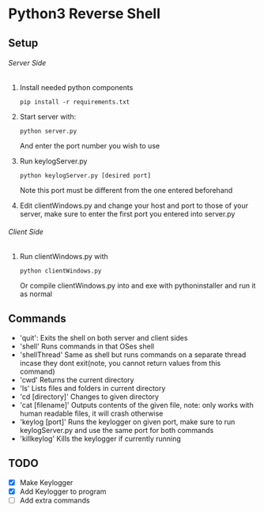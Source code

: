 # Python3 Reverse Shell

## Setup

###### Server Side
1. Install needed python components
	```
	pip install -r requirements.txt
	```

2. Start server with:
	```
	python server.py
	```
	And enter the port number you wish to use

3. Run keylogServer.py
	```
	python keylogServer.py [desired port]
	```
	Note this port must be different from the one entered beforehand

4. Edit clientWindows.py and change your host and port to those of your server, make sure to enter the first port you entered into server.py

###### Client Side
1. Run clientWindows.py with
	```
	python clientWindows.py
	```
	Or compile clientWindows.py into and exe with pythoninstaller and run it as normal

## Commands
- 'quit':
	Exits the shell on both server and client sides
- 'shell'
	Runs commands in that OSes shell
- 'shellThread'
	Same as shell but runs commands on a separate thread incase they dont exit(note, you cannot return values from this command)
- 'cwd'
	Returns the current directory
- 'ls'
	Lists files and folders in current directory
- 'cd [directory]'
	Changes to given directory
- 'cat [filename]'
	Outputs contents of the given file, note: only works with human readable files, it will crash otherwise
- 'keylog [port]'
	Runs the keylogger on given port, make sure to run keylogServer.py and use the same port for both commands
- 'killkeylog'
	Kills the keylogger if currently running

## TODO
 - [X] Make Keylogger
 - [X] Add Keylogger to program
 - [ ] Add extra commands